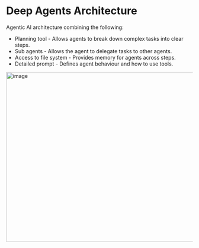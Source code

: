 # Deep Agents Architecture
Agentic AI architecture combining the following:
- Planning tool - Allows agents to break down complex tasks into clear steps.
- Sub agents - Allows the agent to delegate tasks to other agents.
- Access to file system - Provides memory for agents across steps.
- Detailed prompt - Defines agent behaviour and how to use tools.

<img width="1056" height="460" alt="image" src="https://github.com/user-attachments/assets/a7ba821e-85ed-4cc6-afc0-43a46a231525" />
